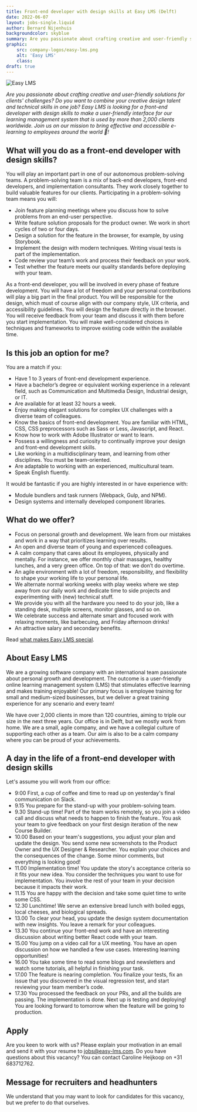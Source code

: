 ```yaml
---
title: Front-end developer with design skills at Easy LMS (Delft)
date: 2022-06-07
layout: jobs-single.liquid
author: Bernard Nijenhuis
backgroundcolor: skyblue
summary: Are you passionate about crafting creative and user-friendly solutions for clients' challenges? Do you want to combine your creative design talent and technical skills in one job? Easy LMS is looking for a front-end developer with design skills to make a user-friendly interface for our learning management system that is used by more than 2,000 clients worldwide. Join us on our mission to bring effective and accessible e-learning to employees around the world ?!
graphic:
    src: company-logos/easy-lms.png
    alt: 'Easy LMS'
    class:    
draft: true
---
```


![[Easy LMS](https://www.easy-lms.com/)](/_img/werkgevers/easy-lms.png)

_Are you passionate about crafting creative and user-friendly solutions for clients' challenges? Do you want to combine your creative design talent and technical skills in one job? Easy LMS is looking for a front-end developer with design skills to make a user-friendly interface for our learning management system that is used by more than 2,000 clients worldwide. Join us on our mission to bring effective and accessible e-learning to employees around the world 🚀!_

## What will you do as a front-end developer with design skills?

You will play an important part in one of our autonomous problem-solving teams. A problem-solving team is a mix of back-end developers, front-end developers, and implementation consultants. They work closely together to build valuable features for our clients. Participating in a problem-solving team means you will:

-   Join feature planning meetings where you discuss how to solve problems from an end-user perspective.
-   Write feature solution proposals for the product owner. We work in short cycles of two or four days.
-   Design a solution for the feature in the browser, for example, by using Storybook.
-   Implement the design with modern techniques. Writing visual tests is part of the implementation.
-   Code review your team’s work and process their feedback on your work.
-   Test whether the feature meets our quality standards before deploying with your team.

As a front-end developer, you will be involved in every phase of feature development. You will have a lot of freedom and your personal contributions will play a big part in the final product. You will be responsible for the design, which must of course align with our company style, UX criteria, and accessibility guidelines. You will design the feature directly in the browser. You will receive feedback from your team and discuss it with them before you start implementation. You will make well-considered choices in techniques and frameworks to improve existing code within the available time.

## Is this job an option for me?

You are a match if you:

-   Have 1 to 3 years of front-end development experience.
-   Have a bachelor’s degree or equivalent working experience in a relevant field, such as Communication and Multimedia Design, Industrial design, or IT.
-   Are available for at least 32 hours a week.
-   Enjoy making elegant solutions for complex UX challenges with a diverse team of colleagues.
-   Know the basics of front-end development. You are familiar with HTML, CSS, CSS preprocessors such as Sass or Less, Javascript, and React.
-   Know how to work with Adobe Illustrator or want to learn.
-   Possess a willingness and curiosity to continually improve your design and front-end development skills.
-   Like working in a multidisciplinary team, and learning from other disciplines. You must be team-oriented.
-   Are adaptable to working with an experienced, multicultural team.
-   Speak English fluently.

It would be fantastic if you are highly interested in or have experience with:

-   Module bundlers and task runners (Webpack, Gulp, and NPM).
-   Design systems and internally developed component libraries.

## What do we offer?

-   Focus on personal growth and development. We learn from our mistakes and work in a way that prioritizes learning over results.
-   An open and diverse team of young and experienced colleagues.
-   A calm company that cares about its employees, physically and mentally. For instance, we offer monthly chair massages, healthy lunches, and a very green office. On top of that: we don’t do overtime.
-   An agile environment with a lot of freedom, responsibility, and flexibility to shape your working life to your personal life.
-   We alternate normal working weeks with play weeks where we step away from our daily work and dedicate time to side projects and experimenting with (new) technical stuff.
-   We provide you with all the hardware you need to do your job, like a standing desk, multiple screens, monitor glasses, and so on.
-   We celebrate success and alternate smart and focused work with relaxing moments, like barbecuing, and Friday afternoon drinks!
-   An attractive salary and secondary benefits.

Read [what makes Easy LMS special](https://www.easy-lms.com/working-at-easy-lms/what-makes-us-special/item12876).

## About Easy LMS

We are a growing software company with an international team passionate about personal growth and development. The outcome is a user-friendly online learning management system (LMS) that stimulates effective learning and makes training enjoyable! Our primary focus is employee training for small and medium-sized businesses, but we deliver a great training experience for any scenario and every team!

We have over 2,000 clients in more than 120 countries, aiming to triple our size in the next three years. Our office is in Delft, but we mostly work from home. We are a small, agile company, and we have a collegial culture of supporting each other as a team. Our aim is also to be a calm company where you can be proud of your achievements.

## A day in the life of a front-end developer with design skills

Let's assume you will work from our office:

-   9:00 First, a cup of coffee and time to read up on yesterday's final communication on Slack.
-   9.15 You prepare for the stand-up with your problem-solving team.
-   9.30 Stand-up time! Part of the team works remotely, so you join a video call and discuss what needs to happen to finish the feature.. You ask your team to give feedback on your first design iteration of the new Course Builder.
-   10.00 Based on your team's suggestions, you adjust your plan and update the design. You send some new screenshots to the Product Owner and the UX Designer & Researcher. You explain your choices and the consequences of the change. Some minor comments, but everything is looking good!
-   11.00 Implementation time! You update the story's acceptance criteria so it fits your new idea. You consider the techniques you want to use for implementation. You involve the rest of your team in your decision because it impacts their work.
-   11.15 You are happy with the decision and take some quiet time to write some CSS.
-   12.30 Lunchtime! We serve an extensive bread lunch with boiled eggs, local cheeses, and biological spreads.
-   13.00 To clear your head, you update the design system documentation with new insights. You leave a remark for your colleagues.
-   13.30 You continue your front-end work and have an interesting discussion about writing better React code with your team.
-   15.00 You jump on a video call for a UX meeting. You have an open discussion on how we handled a few use cases. Interesting learning opportunities!
-   16.00 You take some time to read some blogs and newsletters and watch some tutorials, all helpful in finishing your task.
-   17.00 The feature is nearing completion. You finalize your tests, fix an issue that you discovered in the visual regression test, and start reviewing your team member’s code.
-   17.30 You processed the feedback on your PRs, and all the builds are passing. The implementation is done. Next up is testing and deploying! You are looking forward to tomorrow when the feature will be going to production.

## Apply

Are you keen to work with us? Please explain your motivation in an email and send it with your resume to <jobs@easy-lms.com>. Do you have questions about this vacancy? You can contact Caroline Heijkoop on +31 683712762.

## Message for recruiters and headhunters

We understand that you may want to look for candidates for this vacancy, but we prefer to do that ourselves.
